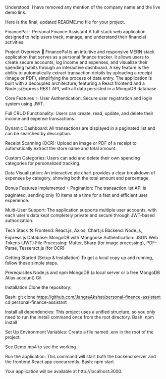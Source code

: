 Understood. I have removed any mention of the company name and the live demo link.

Here is the final, updated README.md file for your project.

FinancePal - Personal Finance Assistant
A full-stack web application designed to help users track, manage, and understand their financial activities.

Project Overview 📖
FinancePal is an intuitive and responsive MERN stack application that serves as a personal finance tracker. It allows users to create secure accounts, log income and expenses, and visualize their spending habits through an interactive dashboard. A key feature is the ability to automatically extract transaction details by uploading a receipt (image or PDF), simplifying the process of data entry. The application is built with a decoupled architecture, featuring a React frontend and a Node.js/Express REST API, with all data persisted in a MongoDB database.

Core Features ✨
User Authentication: Secure user registration and login system using JWT.

Full CRUD Functionality: Users can create, read, update, and delete their income and expense transactions.

Dynamic Dashboard: All transactions are displayed in a paginated list and can be searched by description.

Receipt Scanning (OCR): Upload an image or PDF of a receipt to automatically extract the store name and total amount.

Custom Categories: Users can add and delete their own spending categories for personalized tracking.

Data Visualization: An interactive pie chart provides a clear breakdown of expenses by category, showing both the total amount and percentage.

Bonus Features Implemented ⭐
Pagination: The transaction list API is paginated, sending only 10 items at a time for a fast and efficient user experience.

Multi-User Support: The application supports multiple user accounts, with each user's data kept completely private and secure through JWT-based authorization.

Tech Stack 🛠️
Frontend: React.js, Axios, Chart.js
Backend: Node.js, Express.js
Database: MongoDB with Mongoose
Authentication: JSON Web Tokens (JWT)
File Processing: Multer, Sharp (for image processing), PDF-Parse, Tesseract.js (for OCR)

Getting Started (Setup & Installation)
To get a local copy up and running, follow these simple steps.

Prerequisites
Node.js and npm
MongoDB (a local server or a free MongoDB Atlas account)
Git

Installation
Clone the repository:

Bash:
git clone https://github.com/JangraAkshat/personal-finance-assistant
cd personal-finance-assistant

Install all dependencies:
This project uses a unified structure, so you only need to run the install command once from the root directory.
Bash:
npm install

Set Up Environment Variables:
Create a file named .env in the root of the project.



See Demo.mp4 to see the working

Run the application:
This command will start both the backend server and the frontend React app concurrently.
Bash:
npm start

Your application will be available at http://localhost:3000.
